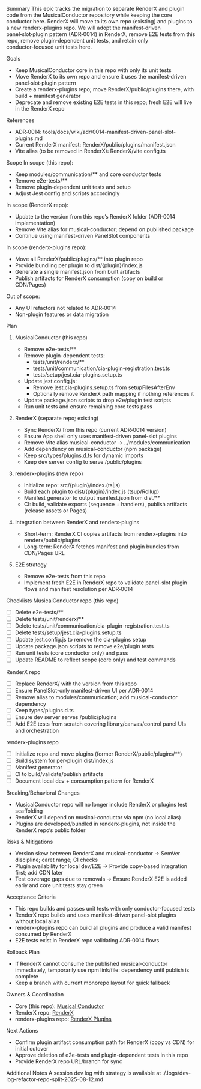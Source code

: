 Summary
This epic tracks the migration to separate RenderX and plugin code from the MusicalConductor repository while keeping the core conductor here. RenderX will move to its own repo (existing) and plugins to a new renderx-plugins repo. We will adopt the manifest‑driven panel‑slot‑plugin pattern (ADR‑0014) in RenderX, remove E2E tests from this repo, remove plugin‑dependent unit tests, and retain only conductor‑focused unit tests here.

Goals
- Keep MusicalConductor core in this repo with only its unit tests
- Move RenderX to its own repo and ensure it uses the manifest‑driven panel‑slot‑plugin pattern
- Create a renderx-plugins repo; move RenderX/public/plugins there, with build + manifest generator
- Deprecate and remove existing E2E tests in this repo; fresh E2E will live in the RenderX repo

References
- ADR‑0014: tools/docs/wiki/adr/0014-manifest-driven-panel-slot-plugins.md
- Current RenderX manifest: RenderX/public/plugins/manifest.json
- Vite alias (to be removed in RenderX): RenderX/vite.config.ts

Scope
In scope (this repo):
- Keep modules/communication/** and core conductor tests
- Remove e2e-tests/**
- Remove plugin‑dependent unit tests and setup
- Adjust Jest config and scripts accordingly

In scope (RenderX repo):
- Update to the version from this repo’s RenderX folder (ADR‑0014 implementation)
- Remove Vite alias for musical-conductor; depend on published package
- Continue using manifest-driven PanelSlot components

In scope (renderx-plugins repo):
- Move all RenderX/public/plugins/** into plugin repo
- Provide bundling per plugin to dist/{plugin}/index.js
- Generate a single manifest.json from built artifacts
- Publish artifacts for RenderX consumption (copy on build or CDN/Pages)

Out of scope:
- Any UI refactors not related to ADR‑0014
- Non-plugin features or data migration

Plan
1) MusicalConductor (this repo)
   - Remove e2e-tests/**
   - Remove plugin-dependent tests:
     - tests/unit/renderx/**
     - tests/unit/communication/cia-plugin-registration.test.ts
     - tests/setup/jest.cia-plugins.setup.ts
   - Update jest.config.js:
     - Remove jest.cia-plugins.setup.ts from setupFilesAfterEnv
     - Optionally remove RenderX path mapping if nothing references it
   - Update package.json scripts to drop e2e/plugin test scripts
   - Run unit tests and ensure remaining core tests pass

2) RenderX (separate repo; existing)
   - Sync RenderX/ from this repo (current ADR‑0014 version)
   - Ensure App shell only uses manifest‑driven panel-slot plugins
   - Remove Vite alias musical-conductor -> ../modules/communication
   - Add dependency on musical-conductor (npm package)
   - Keep src/types/plugins.d.ts for dynamic imports
   - Keep dev server config to serve /public/plugins

3) renderx-plugins (new repo)
   - Initialize repo: src/{plugin}/index.(ts|js)
   - Build each plugin to dist/{plugin}/index.js (tsup/Rollup)
   - Manifest generator to output manifest.json from dist/**
   - CI: build, validate exports (sequence + handlers), publish artifacts (release assets or Pages)

4) Integration between RenderX and renderx-plugins
   - Short-term: RenderX CI copies artifacts from renderx-plugins into renderx/public/plugins
   - Long-term: RenderX fetches manifest and plugin bundles from CDN/Pages URL

5) E2E strategy
   - Remove e2e-tests from this repo
   - Implement fresh E2E in RenderX repo to validate panel-slot plugin flows and manifest resolution per ADR‑0014

Checklists
MusicalConductor repo (this repo)
- [ ] Delete e2e-tests/**
- [ ] Delete tests/unit/renderx/**
- [ ] Delete tests/unit/communication/cia-plugin-registration.test.ts
- [ ] Delete tests/setup/jest.cia-plugins.setup.ts
- [ ] Update jest.config.js to remove the cia-plugins setup
- [ ] Update package.json scripts to remove e2e/plugin tests
- [ ] Run unit tests (core conductor only) and pass
- [ ] Update README to reflect scope (core only) and test commands

RenderX repo
- [ ] Replace RenderX/ with the version from this repo
- [ ] Ensure PanelSlot-only manifest-driven UI per ADR‑0014
- [ ] Remove alias to modules/communication; add musical-conductor dependency
- [ ] Keep types/plugins.d.ts
- [ ] Ensure dev server serves /public/plugins
- [ ] Add E2E tests from scratch covering library/canvas/control panel UIs and orchestration

renderx-plugins repo
- [ ] Initialize repo and move plugins (former RenderX/public/plugins/**)
- [ ] Build system for per-plugin dist/index.js
- [ ] Manifest generator
- [ ] CI to build/validate/publish artifacts
- [ ] Document local dev + consumption pattern for RenderX

Breaking/Behavioral Changes
- MusicalConductor repo will no longer include RenderX or plugins test scaffolding
- RenderX will depend on musical-conductor via npm (no local alias)
- Plugins are developed/bundled in renderx-plugins, not inside the RenderX repo’s public folder

Risks & Mitigations
- Version skew between RenderX and musical-conductor → SemVer discipline; caret range; CI checks
- Plugin availability for local dev/E2E → Provide copy-based integration first; add CDN later
- Test coverage gaps due to removals → Ensure RenderX E2E is added early and core unit tests stay green

Acceptance Criteria
- This repo builds and passes unit tests with only conductor-focused tests
- RenderX repo builds and uses manifest-driven panel-slot plugins without local alias
- renderx-plugins repo can build all plugins and produce a valid manifest consumed by RenderX
- E2E tests exist in RenderX repo validating ADR‑0014 flows

Rollback Plan
- If RenderX cannot consume the published musical-conductor immediately, temporarily use npm link/file: dependency until publish is complete
- Keep a branch with current monorepo layout for quick fallback

Owners & Coordination
- Core (this repo): [Musical Conductor](https://github.com/BPMSoftwareSolutions/MusicalConductor)
- RenderX repo: [RenderX](https://github.com/BPMSoftwareSolutions/RenderX)
- renderx-plugins repo: [RenderX Plugins](https://github.com/BPMSoftwareSolutions/renderx-plugins)

Next Actions
- Confirm plugin artifact consumption path for RenderX (copy vs CDN) for initial cutover
- Approve deletion of e2e-tests and plugin-dependent tests in this repo
- Provide RenderX repo URL/branch for sync

Additional Notes
A session dev log with strategy is available at ./.logs/dev-log-refactor-repo-split-2025-08-12.md
